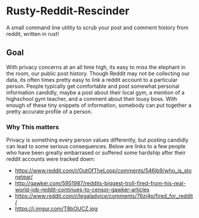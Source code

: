 # Rusty-Reddit-Rescinder
A small command line utility to scrub your post and comment history from reddit, written in rust!

## Goal
With privacy concerns at an all time high, its easy to miss the elephant in the room, our public post history. Though Reddit may not be collecting our data, its often times pretty easy to link a reddit account to a particular person. People typically get comfortable and post somewhat personal information candidly, maybe a post about their local gym, a mention of a highschool gym teacher, and a comment about their lousy boss. With enough of these tiny snippets of information, somebody can put together a pretty accurate profile of a person.

### Why This matters
Privacy is something every person values differently, but posting candidly can lead to some serious consequences. Below are links to a few people who have been greatly embarrased or suffered some hardship after their reddit accounts were tracked down:

* https://www.reddit.com/r/OutOfTheLoop/comments/546jb9/who_is_stonetear/
* http://gawker.com/5951987/reddits-biggest-troll-fired-from-his-real-world-job-reddit-continues-to-censor-gawker-articles
* https://www.reddit.com/r/legaladvice/comments/76zj4p/fired_for_reddit/
* https://i.imgur.com/T8bOUCZ.jpg
